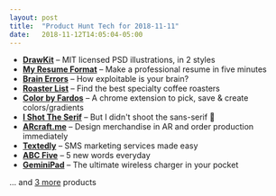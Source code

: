```yaml
---
layout: post
title:  "Product Hunt Tech for 2018-11-11"
date:   2018-11-12T14:05:04-05:00
---
```


* **[DrawKit](https://www.producthunt.com/posts/drawkit?utm_campaign=producthunt-api&utm_medium=api&utm_source=Application%3A+Daily+Digest+RSS+%28ID%3A+3202%29)** – MIT licensed PSD illustrations, in 2 styles
* **[My Resume Format](https://www.producthunt.com/posts/my-resume-format?utm_campaign=producthunt-api&utm_medium=api&utm_source=Application%3A+Daily+Digest+RSS+%28ID%3A+3202%29)** – Make a professional resume in five minutes
* **[Brain Errors](https://www.producthunt.com/posts/brain-errors-2?utm_campaign=producthunt-api&utm_medium=api&utm_source=Application%3A+Daily+Digest+RSS+%28ID%3A+3202%29)** – How exploitable is your brain?
* **[Roaster List](https://www.producthunt.com/posts/roaster-list?utm_campaign=producthunt-api&utm_medium=api&utm_source=Application%3A+Daily+Digest+RSS+%28ID%3A+3202%29)** – Find the best specialty coffee roasters
* **[Color by Fardos](https://www.producthunt.com/posts/color-by-fardos?utm_campaign=producthunt-api&utm_medium=api&utm_source=Application%3A+Daily+Digest+RSS+%28ID%3A+3202%29)** – A chrome extension to pick, save & create colors/gradients
* **[I Shot The Serif](https://www.producthunt.com/posts/i-shot-the-serif?utm_campaign=producthunt-api&utm_medium=api&utm_source=Application%3A+Daily+Digest+RSS+%28ID%3A+3202%29)** – But I didn't shoot the sans-serif 👮
* **[ARcraft.me](https://www.producthunt.com/posts/arcraft-me?utm_campaign=producthunt-api&utm_medium=api&utm_source=Application%3A+Daily+Digest+RSS+%28ID%3A+3202%29)** – Design merchandise in AR and order production immediately
* **[Textedly](https://www.producthunt.com/posts/textedly-2?utm_campaign=producthunt-api&utm_medium=api&utm_source=Application%3A+Daily+Digest+RSS+%28ID%3A+3202%29)** – SMS marketing services made easy
* **[ABC Five](https://www.producthunt.com/posts/abc-five?utm_campaign=producthunt-api&utm_medium=api&utm_source=Application%3A+Daily+Digest+RSS+%28ID%3A+3202%29)** – 5 new words everyday
* **[GeminiPad](https://www.producthunt.com/posts/geminipad?utm_campaign=producthunt-api&utm_medium=api&utm_source=Application%3A+Daily+Digest+RSS+%28ID%3A+3202%29)** – The ultimate wireless charger in your pocket

… and [3 more](https://www.producthunt.com/tech) products